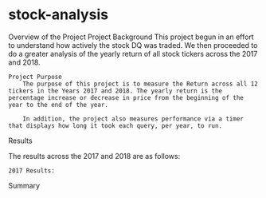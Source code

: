 # stock-analysis
Overview of the Project
    Project Background
        This project begun in an effort to understand how actively the stock DQ was traded. We then proceeded to do a greater analysis of the yearly return of all stock tickers across the 2017 and 2018. 

    Project Purpose
        The purpose of this project is to measure the Return across all 12 tickers in the Years 2017 and 2018. The yearly return is the percentage increase or decrease in price from the beginning of the year to the end of the year.
    
        In addition, the project also measures performance via a timer that displays how long it took each query, per year, to run.
   
Results

The results across the 2017 and 2018 are as follows:

    2017 Results:

        



Summary